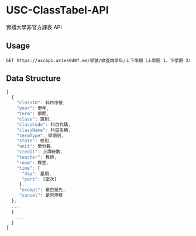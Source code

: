 # USC-ClassTabel-API
實踐大學非官方課表 API

## Usage
```http
GET https://uscapi.aries0d0f.me/學號/欲查詢學年/上下學期（上學期 1，下學期 2）
```
## Data Structure
```javascript
[
  {
    "classID": 科目序號,
    "year": 學年,
    "term": 學期,
    "class": 班別,
    "classCode": 科目代碼,
    "className": 科目名稱,
    "termType": 學期別,
    "state": 修別,
    "unit": 學分數,
    "credit": 上課時數,
    "teacher": 教師,
    "room": 教室,
    "time": {
      "day": 星期,
      "part": [堂次]
     },
     "exempt": 是否抵免,
     "cancel": 是否停修
  },
  ...
  {
    ...
  }
]
```

